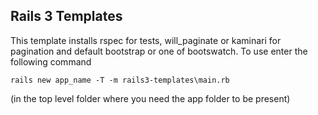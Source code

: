 Rails 3 Templates
---------------------

This template installs rspec for tests, will_paginate or kaminari for pagination and default bootstrap or one of bootswatch. To use enter the following 
command

```
rails new app_name -T -m rails3-templates\main.rb
```

(in the top level folder where you need the app folder to be present)
